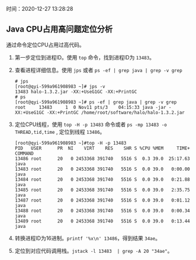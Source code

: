 时间：2020-12-27 13:28:28

## Java CPU占用高问题定位分析

通过命令定位CPU占用过高代码。

1. 第一步定位到进程ID。使用 `top` 命令，找到进程ID为 `13483`。

2. 查看进程详细信息。使用 `jps` 或者 `ps -ef | grep java | grep -v grep`

    ```
    # jps
    [root@qyi-599a961908983 ~]# jps -v
    13483 halo-1.3.2.jar -XX:+UseG1GC -XX:+PrintGC
    # ps
    [root@qyi-599a961908983 ~]# ps -ef | grep java | grep -v grep
    root     13483     1  0 Nov11 pts/3    04:15:33 java -jar -XX:+UseG1GC -XX:+PrintGC /home/root/software/halo/halo-1.3.2.jar
    ```

3. 定位CPU线程，使用 `top -H -p 13483` 命令或者 `ps -mp 13483 -o THREAD,tid,time` , 定位到线程 `13486`。

    ```
    [root@qyi-599a961908983 ~]#top -H -p 13483
    PID   USER      PR  NI    VIRT    RES    SHR S %CPU %MEM     TIME+ COMMAND
    13486 root      20   0 2453368 391740   5516 S  0.3 39.0  25:17.63 java
    13483 root      20   0 2453368 391740   5516 S  0.0 39.0   0:00.00 java
    13484 root      20   0 2453368 391740   5516 S  0.0 39.0   0:21.88 java
    13485 root      20   0 2453368 391740   5516 S  0.0 39.0   2:35.75 java
    13487 root      20   0 2453368 391740   5516 S  0.0 39.0   0:01.12 java
    13488 root      20   0 2453368 391740   5516 S  0.0 39.0   0:00.34 java
    13489 root      20   0 2453368 391740   5516 S  0.0 39.0   0:13.44 java
    ```

4. 转换进程ID为16进制。`printf '%x\n' 13486`，得到结果 `34ae`。

3. 定位到对应代码调用栈。`jstack -l 13483  | grep -A 20 "34ae"`。